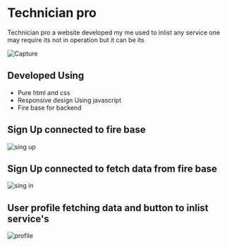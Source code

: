 <h1> Technician pro </h1>

<p> Technician pro a website developed my me used to inlist any service one may require its not in operation but it can be its </p>

![Capture](https://user-images.githubusercontent.com/61656637/202385846-5b41e529-21a8-4bb2-9d18-fb9062dad8b7.JPG)

<h2> Developed Using </h2>

<ul> 

<li> Pure html and css </li>
<li> Responsive design Using javascript </li>
<li> Fire base for backend </l1>

</ul>

<h2> Sign Up connected to fire base </h2>

![sing up](https://user-images.githubusercontent.com/61656637/202387742-51d173c3-5f0e-40db-b140-b4a10b586a44.JPG)

<h2> Sign Up connected to fetch data from fire base </h2>

![sing in](https://user-images.githubusercontent.com/61656637/202387821-3dfd4b3d-9ef1-4571-a35e-373ccca428a7.JPG)

<h2> User profile fetching data and button to inlist service's </h2>

![profile](https://user-images.githubusercontent.com/61656637/202388241-8d821dbf-63d3-4a8b-9222-9dc65d0a96e3.JPG)




